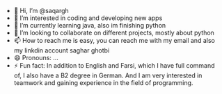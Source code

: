 - 👋 Hi, I’m @saqargh
- 👀 I’m interested in coding and developing new apps 
- 🌱 I’m currently learning java, also im finishing python
- 💞️ I’m looking to collaborate on different projects, mostly about python 
- 📫 How to reach me is easy, you can reach me with my email and also my linkdin account saghar ghotbi
- 😄 Pronouns: ...
- ⚡ Fun fact: In addition to English and Farsi, which I have full command of, I also have a B2 degree in German. And I am very interested in teamwork and gaining experience in the field of programming.

<!---
saqargh/saqargh is a ✨ special ✨ repository because its `README.md` (this file) appears on your GitHub profile.
You can click the Preview link to take a look at your changes.
--->
